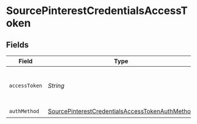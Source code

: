 # SourcePinterestCredentialsAccessToken


## Fields

| Field                                                                                                                     | Type                                                                                                                      | Required                                                                                                                  | Description                                                                                                               |
| ------------------------------------------------------------------------------------------------------------------------- | ------------------------------------------------------------------------------------------------------------------------- | ------------------------------------------------------------------------------------------------------------------------- | ------------------------------------------------------------------------------------------------------------------------- |
| `accessToken`                                                                                                             | *String*                                                                                                                  | :heavy_check_mark:                                                                                                        | The Access Token to make authenticated requests.                                                                          |
| `authMethod`                                                                                                              | [SourcePinterestCredentialsAccessTokenAuthMethod](../../models/shared/SourcePinterestCredentialsAccessTokenAuthMethod.md) | :heavy_check_mark:                                                                                                        | N/A                                                                                                                       |